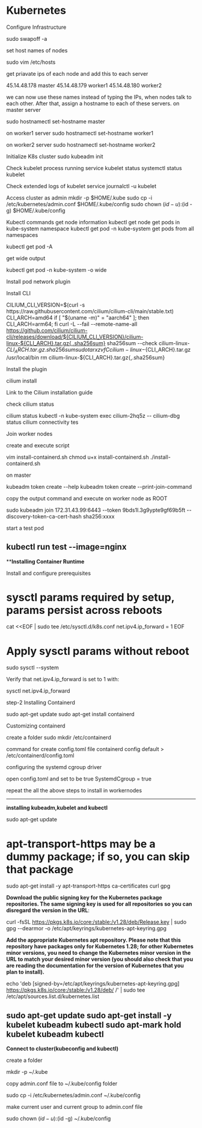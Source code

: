# Kubernetes

Configure Infrastructure

sudo swapoff -a

set host names of nodes

sudo vim /etc/hosts

get priavate ips of each node and add this to each server

45.14.48.178 master
45.14.48.179 worker1
45.14.48.180 worker2

we can now use these names instead of typing the IPs, when nodes talk to each other. After that, assign a hostname to each of these servers.
on master server

sudo hostnamectl set-hostname master 

on worker1 server
sudo hostnamectl set-hostname worker1 

on worker2 server
sudo hostnamectl set-hostname worker2

Initialize K8s cluster
sudo kubeadm init

Check kubelet process running
service kubelet status
systemctl status kubelet

Check extended logs of kubelet service
journalctl -u kubelet

Access cluster as admin
mkdir -p $HOME/.kube
sudo cp -i /etc/kubernetes/admin.conf $HOME/.kube/config
sudo chown $(id -u):$(id -g) $HOME/.kube/config

Kubectl commands
get node information
kubectl get node
get pods in kube-system namespace
kubectl get pod -n kube-system
get pods from all namespaces

kubectl get pod -A

get wide output

kubectl get pod -n kube-system -o wide

Install pod network plugin

Install CLI

CILIUM_CLI_VERSION=$(curl -s https://raw.githubusercontent.com/cilium/cilium-cli/main/stable.txt)
CLI_ARCH=amd64
if [ "$(uname -m)" = "aarch64" ]; then CLI_ARCH=arm64; fi
curl -L --fail --remote-name-all https://github.com/cilium/cilium-cli/releases/download/${CILIUM_CLI_VERSION}/cilium-linux-${CLI_ARCH}.tar.gz{,.sha256sum}
sha256sum --check cilium-linux-${CLI_ARCH}.tar.gz.sha256sum
sudo tar xzvfC cilium-linux-${CLI_ARCH}.tar.gz /usr/local/bin
rm cilium-linux-${CLI_ARCH}.tar.gz{,.sha256sum}

Install the plugin

cilium install 


Link to the Cilium installation guide

check cilium status

cilium status
kubectl -n kube-system exec cilium-2hq5z -- cilium-dbg status
cilium connectivity tes

Join worker nodes

create and execute script

vim install-containerd.sh
chmod u+x install-containerd.sh
./install-containerd.sh

on master

kubeadm token create --help
kubeadm token create --print-join-command

copy the output command and execute on worker node as ROOT

sudo kubeadm join 172.31.43.99:6443 --token 9bds1l.3g9ypte9gf69b5ft --discovery-token-ca-cert-hash sha256:xxxx

start a test pod

kubectl run test --image=nginx
-------------------------------------------------------------------------------------------------------------
****Installing Container Runtime**

Install and configure prerequisites 

# sysctl params required by setup, params persist across reboots
cat <<EOF | sudo tee /etc/sysctl.d/k8s.conf
net.ipv4.ip_forward = 1
EOF

# Apply sysctl params without reboot
sudo sysctl --system

Verify that net.ipv4.ip_forward is set to 1 with:

sysctl net.ipv4.ip_forward

step-2
Installing Containerd

sudo apt-get update
sudo apt-get install containerd

Customizing containerd

create a folder
sudo mkdir /etc/containerd

command for create config.toml file
containerd config default > /etc/containerd/config.toml

configuring the systemd cgroup driver

open config.toml and set to be true
SystemdCgroup = true

repeat the all the above steps to install in workernodes

-------------------------------------------------------------------------------------------------------------------------------------------------------------------------

**installing kubeadm,kubelet and kubectl**

sudo apt-get update
# apt-transport-https may be a dummy package; if so, you can skip that package
sudo apt-get install -y apt-transport-https ca-certificates curl gpg

**Download the public signing key for the Kubernetes package repositories. The same signing key is used for all repositories so you can disregard the version in the URL**:

curl -fsSL https://pkgs.k8s.io/core:/stable:/v1.28/deb/Release.key | sudo gpg --dearmor -o /etc/apt/keyrings/kubernetes-apt-keyring.gpg

**Add the appropriate Kubernetes apt repository. Please note that this repository have packages only for Kubernetes 1.28; for other Kubernetes minor versions, you need to change the Kubernetes minor version in the URL to match your desired minor version (you should also check that you are reading the documentation for the version of Kubernetes that you plan to install).**

echo 'deb [signed-by=/etc/apt/keyrings/kubernetes-apt-keyring.gpg] https://pkgs.k8s.io/core:/stable:/v1.28/deb/ /' | sudo tee /etc/apt/sources.list.d/kubernetes.list

sudo apt-get update
sudo apt-get install -y kubelet kubeadm kubectl
sudo apt-mark hold kubelet kubeadm kubectl
------------------------------------------------------------------------------------------------------------------------------------------------------------

**Connect to cluster(kubeconfig and kubectl)**

create a folder 

mkdir -p ~/.kube

copy admin.conf file to ~/.kube/config folder

sudo cp -i /etc/kubernetes/admin.conf ~/.kube/config

make current user and current group to admin.conf file

sudo chown $(id -u):$(id -g) ~/.kube/config

